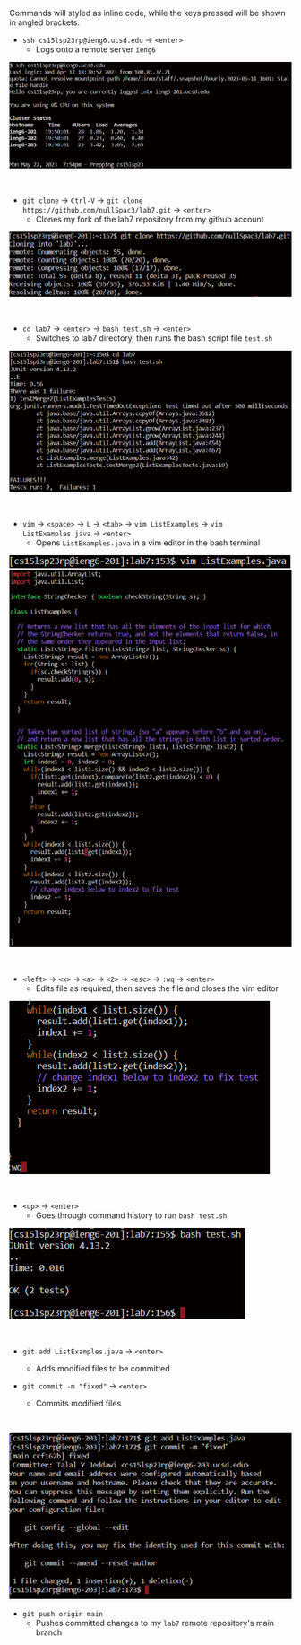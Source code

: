 Commands will styled as inline code, while the keys pressed will be shown in angled brackets.

* `ssh cs15lsp23rp@ieng6.ucsd.edu` -> `<enter>`
    * Logs onto a remote server `ieng6`

![Image](sc1.png)

<br>

* `git clone` -> `Ctrl-V` -> `git clone https://github.com/nullSpac3/lab7.git` -> `<enter>`
     * Clones my fork of the lab7 repository from my github account

![Image](sc2.png)

<br>

* `cd lab7` -> `<enter>` -> `bash test.sh` -> `<enter>`
     * Switches to lab7 directory, then runs the bash script file `test.sh`

![Image](sc3.png)

<br>

* `vim` -> `<space>` -> `L` -> `<tab>` -> `vim ListExamples` -> `vim ListExamples.java` -> `<enter>`
     * Opens `ListExamples.java` in a vim editor in the bash terminal
     
![Image](sc5.png)
![Image](sc4.png)

<br>

* `<left>` -> `<x>` -> `<a>` -> `<2>` -> `<esc>` -> `:wq` -> `<enter>`
     * Edits file as required, then saves the file and closes the vim editor

![Image](sc6.png)

<br>

* `<up>` -> `<enter>`
     *  Goes through command history to run `bash test.sh`

![Image](sc7.png)

<br>

* `git add ListExamples.java` -> `<enter>`
     * Adds modified files to be committed

* `git commit -m "fixed"` -> `<enter>`
     * Commits modified files
<br>

![Image](sc9.png)

* `git push origin main`
     * Pushes committed changes to my `lab7` remote repository's main branch
